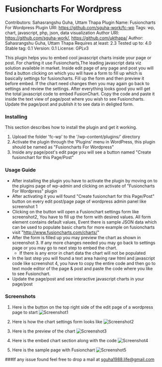 # Fusioncharts For Wordpress

Contributors: Sahasrangshu Guha, Uttam Thapa
Plugin Name: Fusioncharts For Wordpress
Plugin URI: https://github.com/sguha-work/fc-wp
Tags: wp, chart, javascript, php, json, data visualization
Author URI: https://github.com/sguha-work/, https://github.com/ukthapa/
Author: Sahasrangshu Guha, Uttam Thapa
Requires at least: 2.3
Tested up to: 4.0
Stable tag: 0.1
Version: 0.1 
License: GPLv3

This plugin helps you to embed cool javascript charts inside your page or post. For charting it use Fusioncharts,The
leading javascript data viz solution availeble in market. Inside edit page of any page and post you will find a button
clicking on which you will have a form to fill up which is basically settings for fusioncharts. Fill up the form and
then preview it before embed. If the chart need changes then you may again go back to settings and review the settings.
After everything looks good you will get the total javascript code to embed FusionChart. Copy the code and paste it 
inside the text view of page/post where you wish to see Fusioncharts. Update the page/post and publish it to see data
in deligted form.

### Installing
This section describes how to install the plugin and get it working.

1.	Upload the folder 'fc-wp' to the '/wp-content/plugins/' directory
2.	Activate the plugin through the 'Plugins' menu in WordPress, this plugin should be named as "Fusioncharts For Wordpress"
3.	Inside any page/post's edit page you will see a button named "Create fusionchart for this Page/Post"

### Usage Guide
* After installing the plugin you have to activate the plugin by moving on to the plugins page of wp-admin and clicking on activate of "Fusioncharts For Wordpress" plugin
* After activating it you will found "Create fusionchart for this Page/Post" button on every edit post/page page of wordpress admin panel like screenshot 1
* Clicking on the button will open a Fusionchart settings form like screenshot2, You have to fill up the form with desired values. All form element contains default values, Event there is sample JSON data which can be used to populate basic charts for more example on fusioncharts visit "http://www.fusioncharts.com/charts/"
* After the form is filled up you may preview the chart as shown in screenshot 3. If any more changes needed you may go back to settings page or you may go to next step to embed the chart.
	* If there is any error in chart data the chart will not be populated
* In the last step you will found a text area having raw html and javascript code like screenshot 4, you have to copy the entire code and then go to text mode editor of the page & post and paste the code where you like to see Fusionchart.
* Update the page/post and see interactive javascript charts in your page/post

### Screenshots
1. Here is the button on the top right side of the edit page of a wordpress page to start
	![Screenshot1](http://i.imgur.com/GRCGemK.png)
	
2. Here is how the chart settings form looks like
	![Screenshot2](http://i.imgur.com/oaP7lp5.png)
	
3. Here is the preview of the chart
	![Screenshot3](http://i.imgur.com/Jm2eJwY.png)		
	
4. Here is the embed chart section along with the code
	![Screenshot4](http://i.imgur.com/lvAYx98.png)
	
5. Here is the sample page with Fusionchart
	![Screenshot5](http://i.imgur.com/oB8rDdo.png)


###If any issue found feel free to drop a mail at sguha1988.life@gmail.com
